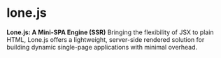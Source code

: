 # lone.js
**Lone.js: A Mini-SPA Engine (SSR)**   Bringing the flexibility of JSX to plain HTML, Lone.js offers a lightweight, server-side rendered solution for building dynamic single-page applications with minimal overhead.
